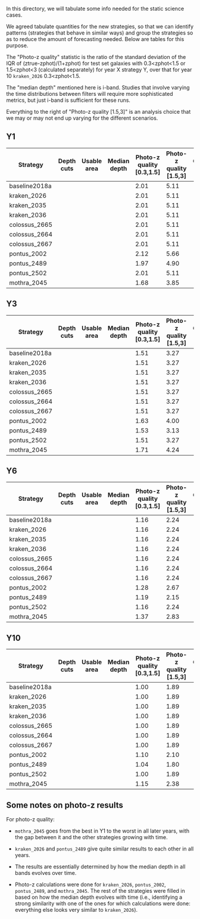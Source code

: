 In this directory, we will tabulate some info needed for the static science cases.

We agreed tabulate quantities for the new strategies, so that we can identify patterns (strategies that behave in similar ways) and group the strategies so as to reduce the amount of forecasting needed.  Below are tables for this purpose.

The "Photo-z quality" statistic is the ratio of the standard deviation of the IQR of (ztrue-zphot)/(1+zphot) for test set galaxies with 0.3<zphot<1.5 or 1.5<zphot<3 (calculated separately) for year X strategy Y, over that for year 10 `kraken_2026` 0.3<zphot<1.5.

The "median depth" mentioned here is i-band.  Studies that involve varying the time distributions between filters will require more sophisticated metrics, but just i-band is sufficient for these runs.

Everything to the right of "Photo-z quality [1.5,3]" is an analysis choice that we may or may not end up varying for the different scenarios.

## Y1

| Strategy | Depth cuts | Usable area | Median depth | Photo-z quality [0.3,1.5] | Photo-z quality [1.5,3] | Galaxy bias | Intrinsic alignments | Baryonic physics | Cluster MOR | Shear calibration | Blending systematics | 
| --- | --- | --- | --- | --- | --- | --- | --- | --- | --- | --- | --- |
| baseline2018a | | | | 2.01 | 5.11 | | | | | | |
| kraken_2026 | | | | 2.01 | 5.11 | | | | | | |
| kraken_2035 | | | | 2.01 | 5.11 | | | | | | |
| kraken_2036 | | | | 2.01 | 5.11 | | | | | | |
| colossus_2665 | | | | 2.01 | 5.11 | | | | | | |
| colossus_2664 | | | | 2.01 | 5.11 | | | | | | |
| colossus_2667 | | | | 2.01 | 5.11 | | | | | | |
| pontus_2002 | | | | 2.12 | 5.66 | | | | | | |
| pontus_2489 | | | | 1.97 | 4.90 | | | | | | |
| pontus_2502 | | | | 2.01 | 5.11 | | | | | | |
| mothra_2045 | | | | 1.68 | 3.85 | | | | | | |

## Y3

| Strategy | Depth cuts | Usable area | Median depth | Photo-z quality [0.3,1.5] | Photo-z quality [1.5,3] | Galaxy bias | Intrinsic alignments | Baryonic physics | Cluster MOR | Shear calibration | Blending systematics | 
| --- | --- | --- | --- | --- | --- | --- | --- | --- | --- | --- | --- |
| baseline2018a | | | | 1.51 | 3.27 | | | | | | |
| kraken_2026 | | | | 1.51 | 3.27 | | | | | | |
| kraken_2035 | | | | 1.51 | 3.27 | | | | | | |
| kraken_2036 | | | | 1.51 | 3.27 | | | | | | |
| colossus_2665 | | | | 1.51 | 3.27 | | | | | | |
| colossus_2664 | | | | 1.51 | 3.27 | | | | | | |
| colossus_2667 | | | | 1.51 | 3.27 | | | | | | |
| pontus_2002 | | | | 1.63 | 4.00 | | | | | | |
| pontus_2489 | | | | 1.53 | 3.13 | | | | | | |
| pontus_2502 | | | | 1.51 | 3.27 | | | | | | |
| mothra_2045 | | | | 1.71 | 4.24 | | | | | | |

## Y6

| Strategy | Depth cuts | Usable area | Median depth | Photo-z quality [0.3,1.5] | Photo-z quality [1.5,3] | Galaxy bias | Intrinsic alignments | Baryonic physics | Cluster MOR | Shear calibration | Blending systematics | 
| --- | --- | --- | --- | --- | --- | --- | --- | --- | --- | --- | --- |
| baseline2018a | | | | 1.16 | 2.24 | | | | | | |
| kraken_2026 | | | | 1.16 | 2.24 | | | | | | |
| kraken_2035 | | | | 1.16 | 2.24 | | | | | | |
| kraken_2036 | | | | 1.16 | 2.24 | | | | | | |
| colossus_2665 | | | | 1.16 | 2.24 | | | | | | |
| colossus_2664 | | | | 1.16 | 2.24 | | | | | | |
| colossus_2667 | | | | 1.16 | 2.24 | | | | | | |
| pontus_2002 | | | | 1.28 | 2.67 | | | | | | |
| pontus_2489 | | | | 1.19 | 2.15 | | | | | | |
| pontus_2502 | | | | 1.16 | 2.24 | | | | | | |
| mothra_2045 | | | | 1.37 | 2.83 | | | | | | |

## Y10

| Strategy | Depth cuts | Usable area | Median depth | Photo-z quality [0.3,1.5] | Photo-z quality [1.5,3] | Galaxy bias | Intrinsic alignments | Baryonic physics | Cluster MOR | Shear calibration | Blending systematics | 
| --- | --- | --- | --- | --- | --- | --- | --- | --- | --- | --- | --- |
| baseline2018a | | | | 1.00 | 1.89 | | | | | | |
| kraken_2026 | | | | 1.00 | 1.89 | | | | | | |
| kraken_2035 | | | | 1.00 | 1.89 | | | | | | |
| kraken_2036 | | | | 1.00 | 1.89 | | | | | | |
| colossus_2665 | | | | 1.00 | 1.89 | | | | | | |
| colossus_2664 | | | | 1.00 | 1.89 | | | | | | |
| colossus_2667 | | | | 1.00 | 1.89 | | | | | | |
| pontus_2002 | | | | 1.10 | 2.10 | | | | | | |
| pontus_2489 | | | | 1.04 | 1.80 | | | | | | |
| pontus_2502 | | | | 1.00 | 1.89 | | | | | | |
| mothra_2045 | | | | 1.15 | 2.38 | | | | | | |

## Some notes on photo-z results

For photo-z quality:

* `mothra_2045` goes from the best in Y1 to the worst in all later years, with the gap between it and the other strategies growing with time.

* `kraken_2026` and `pontus_2489` give quite similar results to each other in all years.

* The results are essentially determined by how the median depth in all bands evolves over time.

* Photo-z calculations were done for `kraken_2026`, `pontus_2002`, `pontus_2489`, and `mothra_2045`.  The rest of the strategies were filled in based on how the median depth evolves with time (i.e., identifying a strong similarity with one of the ones for which calculations were done: everything else looks very similar to `kraken_2026`).
